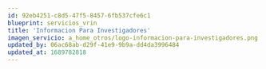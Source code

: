 ```yaml
---
id: 92eb4251-c8d5-47f5-8457-6fb537cfe6c1
blueprint: servicios_vrin
title: 'Informacion Para Investigadores'
imagen_servicio: a_home_otros/logo-informacion-para-investigadores.png
updated_by: 06ac68ab-d29f-41e9-9b9a-dd4da3996484
updated_at: 1689782818
---
```

